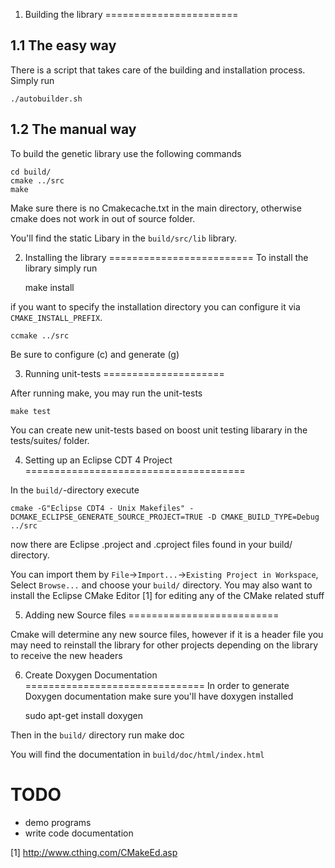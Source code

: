 1. Building the library
=======================

1.1 The easy way
----------------
There is a script that takes care of the building and installation process.
Simply run

    ./autobuilder.sh 

1.2 The manual way
------------------

To build the genetic library use the following commands

    cd build/
    cmake ../src
    make

Make sure there is no Cmakecache.txt in the main directory, otherwise cmake does not work in out of source folder.

You'll find the static Libary in the `build/src/lib` library.

2. Installing the library
=========================
To install the library simply run

    make install

if you want to specify the installation directory you can configure it via `CMAKE_INSTALL_PREFIX`.
    
    ccmake ../src

Be sure to configure (c) and generate (g) 

3. Running unit-tests
=====================

After running make, you may run the unit-tests

    make test

You can create new unit-tests based on boost unit testing libarary in the tests/suites/ folder.

4. Setting up an Eclipse CDT 4 Project
======================================

In the `build/`-directory execute

    cmake -G"Eclipse CDT4 - Unix Makefiles" -DCMAKE_ECLIPSE_GENERATE_SOURCE_PROJECT=TRUE -D CMAKE_BUILD_TYPE=Debug ../src

now there are Eclipse .project and .cproject files found in your build/ directory.

You can import them by `File`->`Import...`->`Existing Project in Workspace`, Select `Browse...` and choose your `build/` directory.
You may also want to install the Eclipse CMake Editor [1] for editing any of the CMake related stuff


5. Adding new Source files
==========================

Cmake will determine any new source files, however if it is a header file you may need to reinstall the library for other 
projects depending on the library to receive the new headers

6. Create Doxygen Documentation
===============================
In order to generate Doxygen documentation make sure you'll have doxygen installed

    sudo apt-get install doxygen

Then in the `build/` directory run
    make doc

You will find the documentation in `build/doc/html/index.html`

TODO
====
* demo programs
* write code documentation

[1] http://www.cthing.com/CMakeEd.asp
